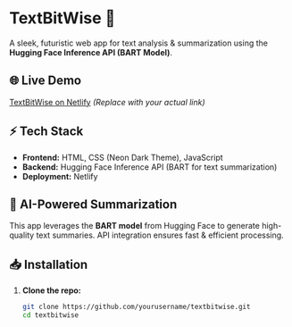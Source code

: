 
# TextBitWise 🚀  

A sleek, futuristic web app for text analysis & summarization using the **Hugging Face Inference API (BART Model)**.  

## 🌐 Live Demo  
[TextBitWise on Netlify](https://your-netlify-url.netlify.app) *(Replace with your actual link)*  

## ⚡ Tech Stack  
- **Frontend:** HTML, CSS (Neon Dark Theme), JavaScript  
- **Backend:** Hugging Face Inference API (BART for text summarization)  
- **Deployment:** Netlify  

## 🤖 AI-Powered Summarization  
This app leverages the **BART model** from Hugging Face to generate high-quality text summaries. API integration ensures fast & efficient processing.  

## 📥 Installation  
1. **Clone the repo:**  
   ```bash
   git clone https://github.com/yourusername/textbitwise.git
   cd textbitwise
